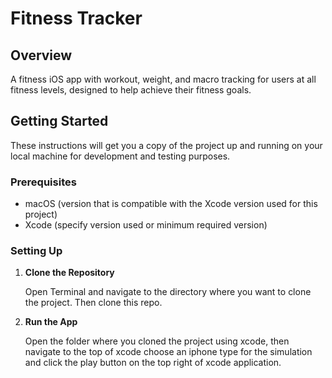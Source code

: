 # Fitness Tracker

## Overview

A fitness iOS app with workout, weight, and macro tracking for users at all fitness levels, designed to help achieve their fitness goals.

## Getting Started

These instructions will get you a copy of the project up and running on your local machine for development and testing purposes.

### Prerequisites

- macOS (version that is compatible with the Xcode version used for this project)
- Xcode (specify version used or minimum required version)

### Setting Up

1. **Clone the Repository**

   Open Terminal and navigate to the directory where you want to clone the project. Then clone this repo.

2. **Run the App**
  
   Open the folder where you cloned the project using xcode, then navigate to the top of xcode choose an iphone type for the simulation and click the play button on the top right of xcode application.
